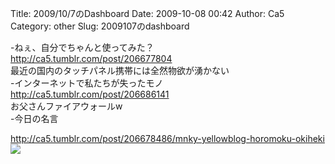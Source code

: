 Title: 2009/10/7のDashboard
Date: 2009-10-08 00:42
Author: Ca5
Category: other
Slug: 2009107のdashboard

-ねぇ、自分でちゃんと使ってみた？  
<http://ca5.tumblr.com/post/206677804>  
最近の国内のタッチパネル携帯には全然物欲が湧かない  
-インターネットで私たちが失ったモノ  
<http://ca5.tumblr.com/post/206686141>  
お父さんファイアウォールw  
-今日の名言  

<http://ca5.tumblr.com/post/206678486/mnky-yellowblog-horomoku-okiheki>  
![](http://4.media.tumblr.com/yQeBkNqD8asrjpvhoGc1QAE8_400.jpg)
